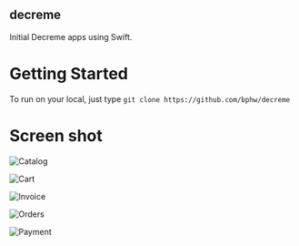 ## decreme
Initial Decreme apps using Swift.

# Getting Started
To run on your local, just type
`git clone https://github.com/bphw/decreme`

# Screen shot
![Catalog](https://phroccglswebelbqalpy.supabase.co/storage/v1/object/public/decreme/swift-preview/dcrm-catalog.png)

![Cart](https://phroccglswebelbqalpy.supabase.co/storage/v1/object/public/decreme/swift-preview/dcrm-cart.png)

![Invoice](https://phroccglswebelbqalpy.supabase.co/storage/v1/object/public/decreme/swift-preview/dcrm-invoice.png)

![Orders](https://phroccglswebelbqalpy.supabase.co/storage/v1/object/public/decreme/swift-preview/dcrm-invoice.png)

![Payment](https://phroccglswebelbqalpy.supabase.co/storage/v1/object/public/decreme/swift-preview/dcrm-payment.png)
